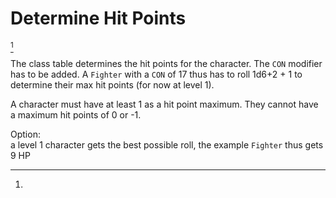 
<!-- PAGE UNBREAK -->

# Determine Hit Points

[^1]

The class table determines the hit points for the character. The `CON` modifier has to be added. A `Fighter` with a `CON` of 17 thus has to roll 1d6+2 + 1 to determine their max hit points (for now at level 1).

A character must have at least 1 as a hit point maximum. They cannot have a maximum hit points of 0 or -1.

[^1]:
  Option:<br/>a level 1 character gets the best possible roll, the example `Fighter` thus gets 9 HP


